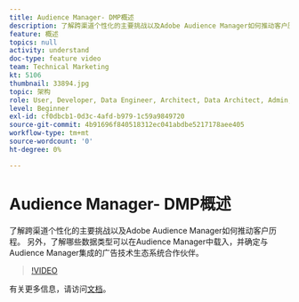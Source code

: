 ```yaml
---
title: Audience Manager- DMP概述
description: 了解跨渠道个性化的主要挑战以及Adobe Audience Manager如何推动客户历程。 另外，了解哪些数据类型可以在Audience Manager中载入，并确定与Audience Manager集成的广告技术生态系统合作伙伴。
feature: 概述
topics: null
activity: understand
doc-type: feature video
team: Technical Marketing
kt: 5106
thumbnail: 33894.jpg
topic: 架构
role: User, Developer, Data Engineer, Architect, Data Architect, Admin, Leader
level: Beginner
exl-id: cf0dbcb1-0d3c-4afd-b979-1c59a9849720
source-git-commit: 4b91696f840518312ec041abdbe5217178aee405
workflow-type: tm+mt
source-wordcount: '0'
ht-degree: 0%

---
```


# Audience Manager- DMP概述

了解跨渠道个性化的主要挑战以及Adobe Audience Manager如何推动客户历程。 另外，了解哪些数据类型可以在Audience Manager中载入，并确定与Audience Manager集成的广告技术生态系统合作伙伴。

>[!VIDEO](https://video.tv.adobe.com/v/33894/?quality=12)

有关更多信息，请访问[文档](https://docs.adobe.com/content/help/en/audience-manager/user-guide/overview/aam-overview.html)。
